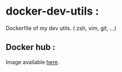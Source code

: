 # docker-dev-utils :
Dockerfile of my dev utils. ( zsh, vim, git, ...)

## Docker hub :
Image available [here](https://hub.docker.com/r/scristofari/docker-dev-utils/).
